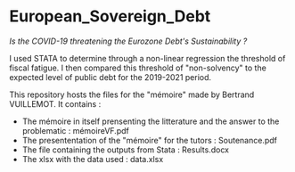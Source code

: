 # European_Sovereign_Debt

_Is the COVID-19 threatening the Eurozone Debt's Sustainability ?_

I used STATA to determine through a non-linear regression the threshold of fiscal fatigue. I then compared this threshold of "non-solvency" to the expected level of public debt for the 2019-2021 period.

This repository hosts the files for the "mémoire" made by Bertrand VUILLEMOT. It contains :

* The mémoire in itself prensenting the litterature and the answer to the problematic : mémoireVF.pdf
* The presententation of the "mémoire" for the tutors : Soutenance.pdf
* The file containing the outputs from Stata : Results.docx
* The xlsx with the data used : data.xlsx
